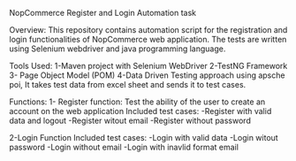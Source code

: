  NopCommerce Register and Login Automation task

Overview:
This repository contains automation script for the registration and login functionalities of NopCommerce web application.
The tests are written using Selenium webdriver and java programming language.

Tools Used:
 1-Maven project with Selenium WebDriver 
 2-TestNG Framework
 3- Page Object Model (POM) 
 4-Data Driven Testing approach using apsche poi, It takes test data from excel sheet and sends it to test cases.
 
 Functions:
1- Register function: Test the ability of the user to create an account on the web application
 Included test cases:
-Register with valid data and logout
-Register witout email
-Register without password

2-Login Function
Included test cases:
-Login with valid data
-Login witout password
-Login without email
-Login with inavlid format email










 
 

